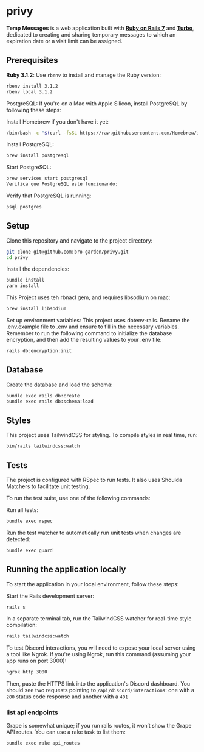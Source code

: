 # privy
**Temp Messages** is a web application built with [**Ruby on Rails 7**](https://guides.rubyonrails.org/) and [**Turbo**](https://turbo.hotwired.dev/), dedicated to creating and sharing temporary messages to which an expiration date or a visit limit can be assigned.

## Prerequisites
**Ruby 3.1.2**: Use `rbenv` to install and manage the Ruby version:

```bash
rbenv install 3.1.2
rbenv local 3.1.2
```

PostgreSQL: If you're on a Mac with Apple Silicon, install PostgreSQL by following these steps:

Install Homebrew if you don't have it yet:
```bash
/bin/bash -c "$(curl -fsSL https://raw.githubusercontent.com/Homebrew/install/HEAD/install.sh)"
```

Install PostgreSQL:
```bash
brew install postgresql
```

Start PostgreSQL:
```bash
brew services start postgresql
Verifica que PostgreSQL esté funcionando:
```

Verify that PostgreSQL is running:
```bash
psql postgres
```

## Setup
Clone this repository and navigate to the project directory:
```bash
git clone git@github.com:bro-garden/privy.git
cd privy
```

Install the dependencies:
```bash
bundle install
yarn install
```

This Project uses teh rbnacl gem, and requires libsodium on mac:
```bash
brew install libsodium
```

Set up environment variables: This project uses dotenv-rails. Rename the .env.example file to .env and ensure to fill in the necessary variables. Remember to run the following command to initialize the database encryption, and then add the resulting values to your .env file:
```bash
rails db:encryption:init
```

## Database
Create the database and load the schema:
```bash
bundle exec rails db:create
bundle exec rails db:schema:load
```

## Styles
This project uses TailwindCSS for styling. To compile styles in real time, run:
```bash
bin/rails tailwindcss:watch
```

## Tests
The project is configured with RSpec to run tests. It also uses Shoulda Matchers to facilitate unit testing.

To run the test suite, use one of the following commands:

Run all tests:
```bash
bundle exec rspec
```

Run the test watcher to automatically run unit tests when changes are detected:
```bash
bundle exec guard
```

## Running the application locally
To start the application in your local environment, follow these steps:

Start the Rails development server:
```bash
rails s
```

In a separate terminal tab, run the TailwindCSS watcher for real-time style compilation:
```bash
rails tailwindcss:watch
```

To test Discord interactions, you will need to expose your local server using a tool like Ngrok. If you're using Ngrok, run this command (assuming your app runs on port 3000):
```bash
ngrok http 3000
```

Then, paste the HTTPS link into the application's Discord dashboard. You should see two requests pointing to `/api/discord/interactions`: one with a `200` status code response and another with a `401`

### list api endpoints
Grape is somewhat unique; if you run rails routes, it won’t show the Grape API routes. You can use a rake task to list them:
```bash
bundle exec rake api_routes
```

